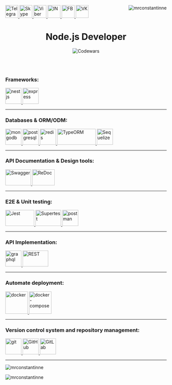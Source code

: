 <p>
    <a 
        href="https://t.me/MrConstantinne" 
        target="_blank"
    > 
        <img 
            src="https://icon-icons.com/icons2/923/PNG/64/telegram_icon-icons.com_72055.png" 
            alt="Telegram" 
            width="40" 
            height="40"
        />
    </a>
    <a 
        href="https://join.skype.com/invite/vmFAdwe03cXJ" 
        target="_blank"
    > 
        <img 
            src="https://zbi-bck.ru/wp-content/uploads/2020/07/icone-skype.png" 
            alt="Skype" 
            width="40" 
            height="40"
        />
    </a>
    <a 
        href="https://viber.click/79991949229" 
        target="_blank"
    > 
        <img 
            src="https://bagger.su/sites/default/files/viber.png" 
            alt="Viber" 
            width="40" 
            height="40"
        />
    </a>
    <a 
        href="https://linkedin.com/in/mrconstantinne" 
        target="blank"
    >
        <img
            src="https://clipart-best.com/img/linkedIn/linkedIn-clip-art-13.png" 
            alt="IN" 
            height="40" 
            width="40" 
        />
    </a>
    <a 
        href="https://fb.com/mrconstantinne" 
        target="blank"
    >
        <img
            src="https://i.pinimg.com/originals/1a/72/d4/1a72d48d6090f689bd3bc8d59e088516.png" 
            alt="FB" 
            height="40" 
            width="40" 
        />
    </a>
    <a 
        href="https://vk.com/maksimovichks" 
        target="blank"
    >
        <img
            src="https://freesoft.ru/storage/images/202/2014/201356/201356_normal.png" 
            alt="VK" 
            height="40" 
            width="40" 
        />
    </a>
    <img 
        src="https://komarev.com/ghpvc/?username=mrconstantinne&label=Profile%20views&color=0e75b6&style=flat" 
        alt="mrconstantinne"
        align="right"
    />

<h1 align="center">Node.js Developer</h1>
<p align="center">
    <img 
        src="https://www.codewars.com/users/MrConstantinne/badges/large"
        alt="Codewars"
    />
</p>

<br>
<br>
<h3>Frameworks:</h3>
<p>
    <a 
        href="#" 
        target="_blank"
    > 
        <img 
            src="https://hsto.org/getpro/habr/post_images/d11/98b/ac8/d1198bac8e4ced0d89d5e5983061f418.png" 
            alt="nestjs" 
            width="50" 
            height=50"
        /> 
    </a>
    <a 
        href="#" 
        target="_blank"
    > 
        <img 
        src="https://camo.githubusercontent.com/e88eb511d42cbb65ccd3f87217f927f65d247bd5/68747470733a2f2f6432656970397366336f6f3663322e636c6f756466726f6e742e6e65742f746167732f696d616765732f3030302f3030302f3335392f66756c6c2f657870726573736a736c6f676f2e706e67" 
        alt="express" 
        width="50" 
        height="50"
        /> 
    </a>
</p>
<hr>
<h3>Databases & ORM/ODM:</h3>
<p>
    <a 
        href="#" 
        target="_blank"
    > 
        <img 
            src="https://1.bp.blogspot.com/-htWkBbnckhw/XevqrurwiQI/AAAAAAAAAwc/mhXK7Z4cV2w-7kUztYaXdCxo1T3CyEPcQCLcBGAsYHQ/s1600/mongo.png" 
            alt="mongodb" 
            width="50" 
            height="50"
        /> 
    </a>  
    <a 
        href="#" 
        target="_blank"
    > 
        <img 
            src="https://www.vectorlogo.zone/logos/postgresql/postgresql-icon.svg" 
            alt="postgresql" 
            width="50" 
            height="50"
        /> 
    </a>
    <a 
        href="#" 
        target="_blank"
    > 
        <img 
            src="https://techtonicinfosystems.com/wp-content/uploads/2020/04/Redis-1.png" 
            alt="redis" 
            width="50" 
            height="50"
        /> 
    </a>
    <a 
        href="#" 
        target="_blank"
    > 
        <img 
            src="https://cdn-images-1.medium.com/fit/t/2217/1026/1*rTbyH3zL7Ue8VyTHRMRDAA.png" 
            alt="TypeORM" 
            width="120" 
            height="50"
        /> 
    </a>
    <a 
        href="#" 
        target="_blank"
    > 
        <img 
            src="https://cdn.iconscout.com/icon/free/png-512/sequelize-2-1175003.png" 
            alt="Sequelize" 
            width="50" 
            height="50"
        /> 
    </a>
</p>
<hr>
<h3>API Documentation & Design tools:</h3>
<p>
    <a 
        href="#" 
        target="_blank"
    > 
        <img 
            src="https://miro.medium.com/max/1085/1*tQZ52qOXqiVllOcieDBMmA.png" 
            alt="Swagger" 
            width="80" 
            height="50"
        /> 
    </a>
    <a 
        href="#" 
        target="_blank"
    > 
        <img 
            src="https://raw.githubusercontent.com/Rebilly/ReDoc/master/docs/images/redoc-logo.png" 
            alt="ReDoc" 
            width="70" 
            height="50"
        /> 
    </a>
</p>
<hr>
<h3>E2E & Unit testing:</h3>
<p>
    <a 
        href="#" 
        target="_blank"
    > 
        <img 
            src="https://www.benmalin.com/images/jest.svg" 
            alt="Jest" 
            width="90" 
            height="50"
        /> 
    </a>
    <a 
        href="#" 
        target="_blank"
    > 
        <img 
            src="https://validas.de/TQS/2014/exhibitors/SuperTest-logo-L.png" 
            alt="Supertest" 
            width="80" 
            height="50"
        /> 
    </a>
    <a 
        href="#" 
        target="_blank"
    > 
        <img 
            src="https://www.vectorlogo.zone/logos/getpostman/getpostman-icon.svg" 
            alt="postman" 
            width="50" 
            height="50"
        /> 
    </a>
</p>
<hr>
<h3>API Implementation: </h3>
<p>
    <a 
        href="#" 
        target="_blank"
    > 
        <img 
            src="https://www.vectorlogo.zone/logos/graphql/graphql-icon.svg" 
            alt="graphql" 
            width="50" 
            height="50"
        /> 
    </a>
    <a 
        href="#" 
        target="_blank"
    > 
        <img 
            src="https://gonomorepaper.com/wp-content/uploads/2020/11/api_rest.png" 
            alt="REST" 
            width="80" 
            height="50"
        /> 
    </a>
</p>
<hr>
<h3>Automate deployment:</h3>
<p>
    <a 
        href="#" 
        target="_blank"
    > 
        <img 
            src="https://cdn.iconscout.com/icon/free/png-512/social-275-116309.png" 
            alt="docker" 
            width="70" 
            height="70"
        /> 
    </a>
    <a 
        href="#" 
        target="_blank"
    > 
        <img 
            src="https://www.ayhanarda.com/blog/wp-content/uploads/2016/03/Compose.png" 
            alt="docker-compose" 
            width="70" 
            height="70"
        /> 
    </a>
</p>
<hr>
<h3>Version control system and repository management:</h3>
<p>
    <a 
        href="#" 
        target="_blank"
    > 
        <img 
            src="https://www.vectorlogo.zone/logos/git-scm/git-scm-icon.svg" 
            alt="git" 
            width="50" 
            height="50"
        /> 
    </a>
    <a 
        href="#" 
        target="_blank"
    > 
        <img 
            src="https://sergeydobrinyn.github.io/img/github-octocat.svg" 
            alt="GitHub" 
            width="50" 
            height="50"
        /> 
    </a> 
    <a 
        href="#" 
        target="_blank"
    > 
        <img 
            src="https://redhatnordicssa.github.io/assets/images/gitlab-logo.png" 
            alt="GitLab" 
            width="50" 
            height="50"
        /> 
    </a>
</p>
<hr/>
<p>
    <img
        src="https://github-readme-stats.vercel.app/api?username=mrconstantinne&show_icons=true&locale=ru" 
        alt="mrconstantinne"
    />
</p>
<p>
    <img 
        src="https://github-readme-stats.vercel.app/api/top-langs?username=mrconstantinne&show_icons=true&locale=en" 
        alt="mrconstantinne" 
    />
</p>

